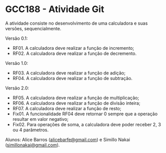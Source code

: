 # GCC188 - Atividade Git

A atividade consiste no desenvolvimento de uma calculadora e suas versões, sequencialmente.

Versão 0.1:
- RF01. A calculadora deve realizar a função de incremento;
- RF02. A calculadora deve realizar a função de decremento.

Versão 1.0:
- RF03. A calculadora deve realizar a função de adição;
- RF04. A calculadora deve realizar a função de subtração.

Versão 2.0:
- RF05. A calculadora deve realizar a função de multiplicação;
- RF06. A calculadora deve realizar a função de divisão inteira;
- RF07. A calculadora deve realizar a função de resto;
- Fix01. A funcionalidade RF04 deve retornar 0 sempre que a operação resultar em valor negativo;
- Fix02. Para operações de soma, a calculadora deve poder receber 2, 3 ou 4 parâmetros.

Alunos: Alice Barros (alicebarfe@gmail.com) e Simillo Nakai (simillonakai@gmail.com).
